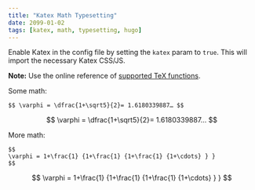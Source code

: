```yaml
---
title: "Katex Math Typesetting"
date: 2099-01-02
tags: [katex, math, typesetting, hugo]
---
```


Enable Katex in the config file by setting the `katex` param to `true`. This will import the necessary Katex CSS/JS. 

**Note:** Use the online reference of [supported TeX functions](https://katex.org/docs/supported.html). 

Some math:

```
$$ \varphi = \dfrac{1+\sqrt5}{2}= 1.6180339887… $$
```

$$ \varphi = \dfrac{1+\sqrt5}{2}= 1.6180339887… $$

More math: 

```
$$
\varphi = 1+\frac{1} {1+\frac{1} {1+\frac{1} {1+\cdots} } } 
$$
```

$$
\varphi = 1+\frac{1} {1+\frac{1} {1+\frac{1} {1+\cdots} } } 
$$
